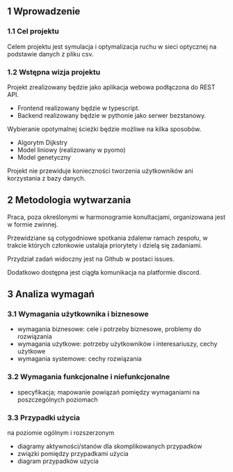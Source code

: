 ## 1 Wprowadzenie

### 1.1 Cel projektu

Celem projektu jest symulacja i optymalizacja ruchu w sieci optycznej na podstawie danych z pliku csv.

### 1.2 Wstępna wizja projektu

Projekt zrealizowany będzie jako aplikacja webowa podłączona do REST API.

* Frontend realizowany będzie w typescript.
* Backend realizowany będzie w pythonie jako serwer bezstanowy.

Wybieranie opotymalnej ścieżki będzie możliwe na kilka sposobów.
* Algorytm Dijkstry
* Model liniowy (realizowany w pyomo)
* Model genetyczny

Projekt nie przewiduje konieczności tworzenia użytkowników ani korzystania z bazy danych.

## 2 Metodologia wytwarzania

Praca, poza określonymi w harmonogramie konultacjami, organizowana jest w formie zwinnej.

Przewidziane są cotygodniowe spotkania zdalenw ramach zespołu, w trakcie których członkowie ustalaja priorytety i dzielą się zadaniami.

Przydział zadań widoczny jest na Github w postaci issues.

Dodatkowo dostępna jest ciągła komunikacja na platformie discord.


## 3 Analiza wymagań

### 3.1 Wymagania użytkownika i biznesowe

* wymagania biznesowe: cele i potrzeby biznesowe, problemy do rozwiązania
* wymagania użytkowe: potrzeby użytkowników i interesariuszy, cechy użytkowe
* wymagania systemowe: cechy rozwiązania

### 3.2 Wymagania funkcjonalne i niefunkcjonalne

* specyfikacja; mapowanie powiązań pomiędzy wymaganiami na poszczególnych poziomach

### 3.3 Przypadki użycia

na poziomie ogólnym i rozszerzonym

* diagramy aktywności/stanów dla skomplikowanych przypadków
* związki pomiędzy przypadkami użycia
* diagram przypadków użycia
